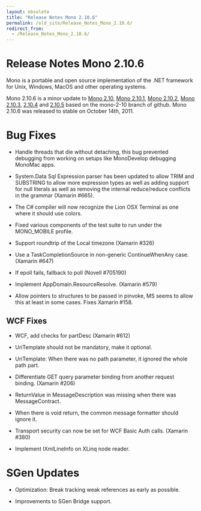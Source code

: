 ```yaml
---
layout: obsolete
title: "Release Notes Mono 2.10.6"
permalink: /old_site/Release_Notes_Mono_2.10.6/
redirect_from:
  - /Release_Notes_Mono_2.10.6/
---
```


Release Notes Mono 2.10.6
=========================

Mono is a portable and open source implementation of the .NET framework for Unix, Windows, MacOS and other operating systems.

Mono 2.10.6 is a minor update to [Mono 2.10]({{site.github.url}}/old_site/Release_Notes_Mono_2.10 "Release Notes Mono 2.10"), [Mono 2.10.1]({{site.github.url}}/old_site/Release_Notes_Mono_2.10.1 "Release Notes Mono 2.10.1"), [Mono 2.10.2]({{site.github.url}}/old_site/Release_Notes_Mono_2.10.2 "Release Notes Mono 2.10.2"), [Mono 2.10.3]({{site.github.url}}/old_site/Release_Notes_Mono_2.10.3 "Release Notes Mono 2.10.3"), [2.10.4]({{site.github.url}}/old_site/Release_Notes_Mono_2.10.4 "Release Notes Mono 2.10.4") and [2.10.5]({{site.github.url}}/old_site/Release_Notes_Mono_2.10.5 "Release Notes Mono 2.10.5") based on the mono-2-10 branch of github. Mono 2.10.6 was released to stable on October 14th, 2011.

Bug Fixes
=========

-   Handle threads that die without detaching, this bug prevented debugging from working on setups like MonoDevelop debugging MonoMac apps.

-   System.Data Sql Expression parser has been updated to allow TRIM and SUBSTRING to allow more expression types as well as adding support for null literals as well as removing the internal reduce/reduce conflicts in the grammar (Xamarin \#665).

-   The C\# compiler will now recognize the Lion OSX Terminal as one where it should use colors.

-   Fixed various components of the test suite to run under the MONO\_MOBILE profile.

-   Support roundtrip of the Local timezone (Xamarin \#326)

-   Use a TaskCompletionSource in non-generic ContinueWhenAny case. (Xamarin \#647)

-   If epoll fails, fallback to poll (Novell \#705190)

-   Implement AppDomain.ResourceResolve. (Xamarin \#579)

-   Allow pointers to structures to be passed in pinvoke, MS seems to allow this at least in some cases. Fixes Xamarin \#158.

WCF Fixes
---------

-   WCF, add checks for partDesc (Xamarin \#612)

-   UriTemplate should not be mandatory, make it optional.

-   UriTemplate: When there was no path parameter, it ignored the whole path part.

-   Differentiate GET query parameter binding from another request binding. (Xamarin \#206)

-   ReturnValue in MessageDescription was missing when there was MessageContract.

-   When there is void return, the common message formatter should ignore it.

-   Transport security can now be set for WCF Basic Auth calls. (Xamarin \#380)

-   Implement IXmlLineInfo on XLinq node reader.

SGen Updates
============

-   Optimization: Break tracking weak references as early as possible.

-   Improvements to SGen Bridge support.



